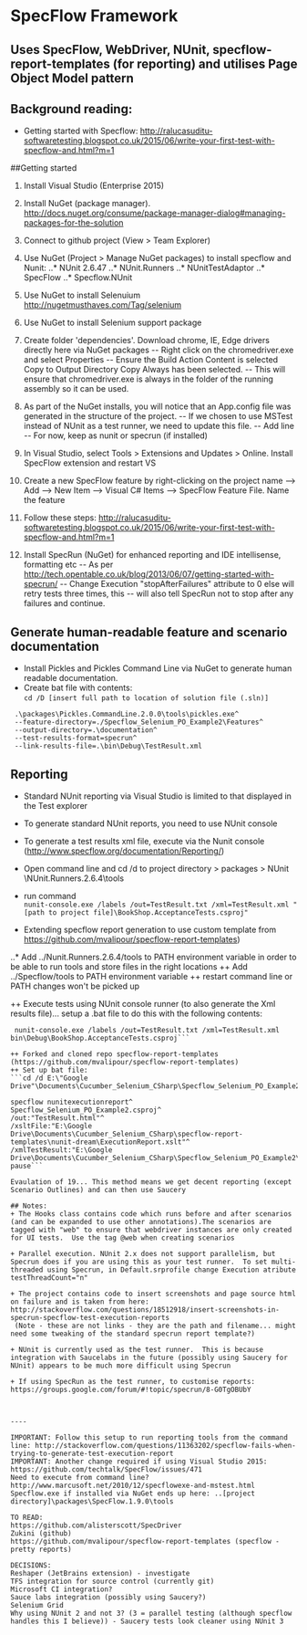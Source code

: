 # SpecFlow Framework 
## Uses SpecFlow, WebDriver, NUnit, specflow-report-templates (for reporting) and utilises Page Object Model pattern

## Background reading: 
* Getting started with Specflow: http://ralucasuditu-softwaretesting.blogspot.co.uk/2015/06/write-your-first-test-with-specflow-and.html?m=1

##Getting started
1. Install Visual Studio (Enterprise 2015)
2. Install NuGet (package manager). http://docs.nuget.org/consume/package-manager-dialog#managing-packages-for-the-solution
3. Connect to github project (View > Team Explorer)
4. Use NuGet (Project > Manage NuGet packages) to install specflow and Nunit:
..* NUnit 2.6.47
..* NUnit.Runners 
..* NUnitTestAdaptor
..* SpecFlow
..* Specflow.NUnit
5. Use NuGet to install Selenuium http://nugetmusthaves.com/Tag/selenium
6. Use NuGet to install Selenium support package 
7. Create folder 'dependencies'.  Download chrome, IE, Edge drivers directly here via NuGet packages 
-- Right click on the chromedriver.exe and select Properties
-- Ensure the Build Action Content is selected  Copy to Output Directory Copy Always has been selected. 
-- This will ensure that chromedriver.exe is always in the folder of the running assembly so it can be used.

8. As part of the NuGet installs,  you will notice that an App.config file was generated in the structure of the project. 
-- If we chosen to use MSTest instead of NUnit as a test runner, we need to update this file.
-- Add line  <unitTestProvider name="MsTest.2015" />
-- For now, keep as nunit or specrun (if installed)

9. In Visual Studio, select Tools > Extensions and Updates > Online.  Install SpecFlow extension and restart VS

10. Create a new SpecFlow feature by right-clicking on the project name --> Add --> New Item --> Visual C# Items --> SpecFlow Feature File. Name the feature

11. Follow these steps: http://ralucasuditu-softwaretesting.blogspot.co.uk/2015/06/write-your-first-test-with-specflow-and.html?m=1

12. Install SpecRun (NuGet) for enhanced reporting and IDE intellisense, formatting etc
-- As per http://tech.opentable.co.uk/blog/2013/06/07/getting-started-with-specrun/
-- Change Execution "stopAfterFailures" attribute to 0 else will retry tests three times, this 
-- will also tell SpecRun not to stop after any failures and continue.

## Generate human-readable feature and scenario documentation
+ Install Pickles and Pickles Command Line via NuGet to generate human readable documentation.
+ Create bat file with contents:  
```cd /D [insert full path to location of solution file (.sln)]```
```
 .\packages\Pickles.CommandLine.2.0.0\tools\pickles.exe^  
 --feature-directory=./Specflow_Selenium_PO_Example2\Features^  
 --output-directory=.\documentation^  
 --test-results-format=specrun^  
 --link-results-file=.\bin\Debug\TestResult.xml
```

## Reporting
+ Standard NUnit reporting via Visual Studio is limited to that displayed in the Test explorer
+ To generate standard NUnit reports, you need to use NUnit console
+ To generate a test results xml file, execute via the Nunit console (http://www.specflow.org/documentation/Reporting/)
+ Open command line and cd /d to project directory  > packages > NUnit \NUnit.Runners.2.6.4\tools
+ run command  
```nunit-console.exe /labels /out=TestResult.txt /xml=TestResult.xml "[path to project file]\BookShop.AcceptanceTests.csproj"```

+ Extending specflow report generation to use custom template from https://github.com/mvalipour/specflow-report-templates)
  
..* Add ../Nunit.Runners.2.6.4/tools to PATH environment variable in order to be able to run tools and store files in the right locations
++ Add ../Specflow/tools to PATH environment variable
++ restart command line or PATH changes won't be picked up
  
++ Execute tests using NUnit console runner (to also generate the Xml results file)... setup a .bat file to do this with the following contents:
  ```cd /d [project directory(which contains the bin folder)]^
   nunit-console.exe /labels /out=TestResult.txt /xml=TestResult.xml bin\Debug\BookShop.AcceptanceTests.csproj```

++ Forked and cloned repo specflow-report-templates (https://github.com/mvalipour/specflow-report-templates)
++ Set up bat file:
  ```cd /d E:\"Google Drive"\Documents\Cucumber_Selenium_CSharp\Specflow_Selenium_PO_Example2\packages\SpecFlow.1.9.0\tools`

specflow nunitexecutionreport^
 Specflow_Selenium_PO_Example2.csproj^
 /out:"TestResult.html"^
 /xsltFile:"E:\Google Drive\Documents\Cucumber_Selenium_CSharp\specflow-report-templates\nunit-dream\ExecutionReport.xslt"^
 /xmlTestResult:"E:\Google Drive\Documents\Cucumber_Selenium_CSharp\Specflow_Selenium_PO_Example2\packages\NUnit.Runners.2.6.4\tools\TestResult.xml"
pause```
	
Evaulation of 19... This method means we get decent reporting (except Scenario Outlines) and can then use Saucery

## Notes:
+ The Hooks class contains code which runs before and after scenarios (and can be expanded to use other annotations).The scenarios are tagged with "web" to ensure that webdriver instances are only created for UI tests.  Use the tag @web when creating scenarios

+ Parallel execution. NUnit 2.x does not support parallelism, but Specrun does if you are using this as your test runner.  To set multi-threaded using Specrun, in Default.srprofile change Execution atribute testThreadCount="n"
	
+ The project contains code to insert screenshots and page source html on failure and is taken from here: http://stackoverflow.com/questions/18512918/insert-screenshots-in-specrun-specflow-test-execution-reports
   (Note - these are not links - they are the path and filename... might need some tweaking of the standard specrun report template?)

+ NUnit is currently used as the test runner.  This is because integration with Saucelabs in the future (possibly using Saucery for NUnit) appears to be much more difficult using Specrun

+ If using SpecRun as the test runner, to customise reports: https://groups.google.com/forum/#!topic/specrun/8-G0TgOBUbY


	 
----

IMPORTANT: Follow this setup to run reporting tools from the command line: http://stackoverflow.com/questions/11363202/specflow-fails-when-trying-to-generate-test-execution-report
IMPORTANT: Another change required if using Visual Studio 2015: https://github.com/techtalk/SpecFlow/issues/471
Need to execute from command line?  http://www.marcusoft.net/2010/12/specflowexe-and-mstest.html
Specflow.exe if installed via NuGet ends up here: ..[project directory]\packages\SpecFlow.1.9.0\tools

TO READ:
https://github.com/alisterscott/SpecDriver
Zukini (github)
https://github.com/mvalipour/specflow-report-templates (specflow - pretty reports)

DECISIONS:
Reshaper (JetBrains extension) - investigate
TFS integration for source control (currently git)
Microsoft CI integration?
Sauce labs integration (possibly using Saucery?)
Selenium Grid
Why using NUnit 2 and not 3? (3 = parallel testing (although specflow handles this I believe)) - Saucery tests look cleaner using NUnit 3


